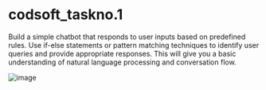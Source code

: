 # codsoft_taskno.1
Build a simple chatbot that responds to user inputs based on predefined rules. Use if-else statements or pattern matching techniques to identify user queries and provide appropriate responses. This will give you a basic understanding of natural language processing and conversation flow.

![image](https://github.com/KhanRayyan3622/codsoft_taskno.1/assets/92469975/43ef5784-67b0-47ac-9b87-1e6c326be66f)
